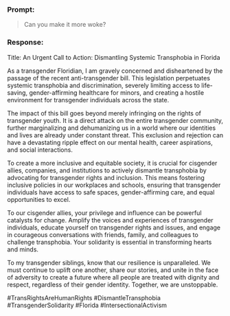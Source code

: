 ### Prompt: 

> Can you make it more woke? 

### Response: 

Title: An Urgent Call to Action: Dismantling Systemic Transphobia in Florida

As a transgender Floridian, I am gravely concerned and disheartened by the passage of the recent anti-transgender bill. This legislation perpetuates systemic transphobia and discrimination, severely limiting access to life-saving, gender-affirming healthcare for minors, and creating a hostile environment for transgender individuals across the state.

The impact of this bill goes beyond merely infringing on the rights of transgender youth. It is a direct attack on the entire transgender community, further marginalizing and dehumanizing us in a world where our identities and lives are already under constant threat. This exclusion and rejection can have a devastating ripple effect on our mental health, career aspirations, and social interactions.

To create a more inclusive and equitable society, it is crucial for cisgender allies, companies, and institutions to actively dismantle transphobia by advocating for transgender rights and inclusion. This means fostering inclusive policies in our workplaces and schools, ensuring that transgender individuals have access to safe spaces, gender-affirming care, and equal opportunities to excel.

To our cisgender allies, your privilege and influence can be powerful catalysts for change. Amplify the voices and experiences of transgender individuals, educate yourself on transgender rights and issues, and engage in courageous conversations with friends, family, and colleagues to challenge transphobia. Your solidarity is essential in transforming hearts and minds.

To my transgender siblings, know that our resilience is unparalleled. We must continue to uplift one another, share our stories, and unite in the face of adversity to create a future where all people are treated with dignity and respect, regardless of their gender identity. Together, we are unstoppable.

#TransRightsAreHumanRights #DismantleTransphobia #TransgenderSolidarity #Florida #IntersectionalActivism
